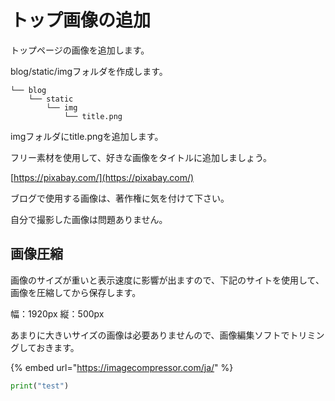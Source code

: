 # トップ画像の追加

トップページの画像を追加します。

blog/static/imgフォルダを作成します。

```text
└── blog
    └── static
        └── img
            └── title.png
```

imgフォルダにtitle.pngを追加します。

フリー素材を使用して、好きな画像をタイトルに追加しましょう。

[https://pixabay.com/](https://pixabay.com/)

ブログで使用する画像は、著作権に気を付けて下さい。

自分で撮影した画像は問題ありません。

## 画像圧縮

画像のサイズが重いと表示速度に影響が出ますので、下記のサイトを使用して、画像を圧縮してから保存します。

幅：1920px 縦：500px

あまりに大きいサイズの画像は必要ありませんので、画像編集ソフトでトリミングしておきます。

{% embed url="https://imagecompressor.com/ja/" %}

```python
print("test")
```



